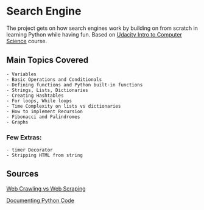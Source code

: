 # Search Engine

The project gets on how search engines work by building on from scratch in learning Python while having fun.
Based on [Udacity Intro to Computer Science](https://classroom.udacity.com/courses/cs101) course.

## Main Topics Covered

    - Variables
    - Basic Operations and Conditionals
    - Defining functions and Python built-in functions
    - Strings, Lists, Dictionaries
    - Creating Hashtables
    - For loops, While loops
    - Time Complexity on lists vs dictionaries
    - How to implement Recursion
    - Fibonacci and Palindromes
    - Graphs

### Few Extras:

    - timer Decorator
    - Stripping HTML from string

## Sources

[Web Crawling vs Web Scraping](https://blog.apify.com/what-is-web-scraping/)

[Documenting Python Code](https://realpython.com/documenting-python-code/)